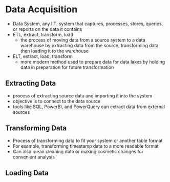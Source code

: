 # Data Acquisition

- Data System, any I.T. system that captures, processes, stores, queries, or reports on the data it contains
- ETL, extract, transform, load
    - the process of moving data from a source system to a data warehouse by extracting data from the source, transforming data, then loading it to the warehouse
- ELT, extract, load, transform
    - more modern method used to prepare data for data lakes by holding data in preparation for future transformation
	
## Extracting Data

- process of extracting source data and importing it into the system
- objective is to connect to the data source
- tools like SQL, PowerBI, and PowerQuery can extract data from external sources
	
## Transforming Data

- Process of transforming data to fit your system or another table format
- For example, transforming timestamp data to a more readable format
- Can also mean cleaning data or making cosmetic changes for convenient analysis

## Loading Data

